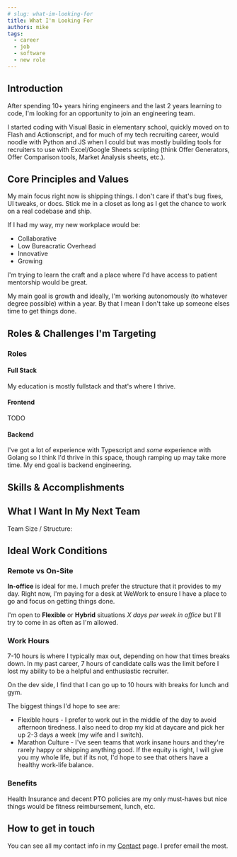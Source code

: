 ```yaml
---
# slug: what-im-looking-for
title: What I'm Looking For
authors: mike
tags: 
  - career
  - job
  - software
  - new role
---
```


## Introduction

After spending 10+ years hiring engineers and the last 2 years learning to code, I'm looking for an opportunity to join an engineering team.

<!-- truncate -->

I started coding with Visual Basic in elementary school, quickly moved on to Flash and Actionscript, and for much of my tech recruiting career, would noodle with Python and JS when I could but was mostly building tools for recruiters to use with Excel/Google Sheets scripting (think Offer Generators, Offer Comparison tools, Market Analysis sheets, etc.).

## Core Principles and Values

My main focus right now is shipping things. I don't care if that's bug fixes, UI tweaks, or docs. Stick me in a closet as long as I get the chance to work on a real codebase and ship.

If I had my way, my new workplace would be:
- Collaborative
- Low Bureacratic Overhead
- Innovative
- Growing

I'm trying to learn the craft and a place where I'd have access to patient mentorship would be great.

My main goal is growth and ideally, I'm working autonomously (to whatever degree possible) within a year. By that I mean I don't take up someone elses time to get things done. 

## Roles & Challenges I'm Targeting

### Roles

#### Full Stack

My education is mostly fullstack and that's where I thrive.

#### Frontend

TODO

#### Backend

I've got a lot of experience with Typescript and *some* experience with Golang so I think I'd thrive in this space, though ramping up may take more time. My end goal is backend engineering.

## Skills & Accomplishments

## What I Want In My Next Team

Team Size / Structure: 

## Ideal Work Conditions

### Remote vs On-Site

**In-office** is ideal for me. I much prefer the structure that it provides to my day. Right now, I'm paying for a desk at WeWork to ensure I have a place to go and focus on getting things done.

I'm open to **Flexible** or **Hybrid** situations *X days per week in office* but I'll try to come in as often as I'm allowed. 

### Work Hours

7-10 hours is where I typically max out, depending on how that times breaks down. In my past career, 7 hours of candidate calls was the limit before I lost my ability to be a helpful and enthusiastic recruiter. 

On the dev side, I find that I can go up to 10 hours with breaks for lunch and gym. 

The biggest things I'd hope to see are:
- Flexible hours - I prefer to work out in the middle of the day to avoid afternoon tiredness. I also need to drop my kid at daycare and pick her up 2-3 days a week (my wife and I switch).
- Marathon Culture - I've seen teams that work insane hours and they're rarely happy or shipping anything good. If the equity is right, I will give you my whole life, but if its not, I'd hope to see that others have a healthy work-life balance. 

### Benefits

Health Insurance and decent PTO policies are my only must-haves but nice things would be fitness reimbursement, lunch, etc.

## How to get in touch

You can see all my contact info in my [Contact](/contact) page. I prefer email the most.